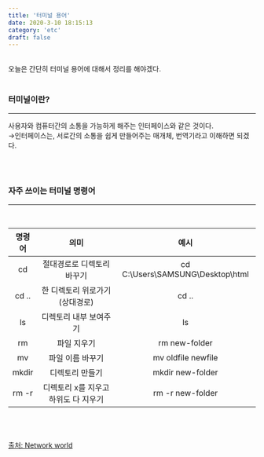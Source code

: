 ```yaml
---
title: '터미널 용어'
date: 2020-3-10 18:15:13
category: 'etc'
draft: false
---
```


<br>
오늘은 간단히 터미널 용어에 대해서 정리를 해야겠다.
<br>
<br>

### 터미널이란?

---

사용자와 컴퓨터간의 소통을 가능하게 해주는 인터페이스와 같은 것이다.<br>
→인터페이스는, 서로간의 소통을 쉽게 만들어주는 매개체, 번역기라고 이해하면 되겠다.

<br>
<br>

### 자주 쓰이는 터미널 명령어

---

<br>

| 명령어 |                 의미                 |               예시               |
| :----: | :----------------------------------: | :------------------------------: |
|   cd   |      절대경로로 디렉토리 바꾸기      | cd C:\Users\SAMSUNG\Desktop\html |
| cd ..  |    한 디렉토리 위로가기(상대경로)    |              cd ..               |
|   ls   |        디렉토리 내부 보여주기        |                ls                |
|   rm   |             파일 지우기              |          rm new-folder           |
|   mv   |           파일 이름 바꾸기           |        mv oldfile newfile        |
| mkdir  |           디렉토리 만들기            |         mkdir new-folder         |
| rm -r  | 디렉토리 x를 지우고 하위도 다 지우기 |         rm -r new-folder         |

<br><br>
<br>
<a class="source_link" href="https://ji-ggu.tistory.com/entry/3Linux-%ED%84%B0%EB%AF%B8%EB%84%90" target="_blank">출처: Network world</a>
